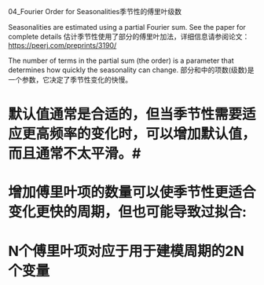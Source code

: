 04_Fourier Order for Seasonalities季节性的傅里叶级数

Seasonalities are estimated using a partial Fourier sum. See the paper for complete details
估计季节性使用了部分的傅里叶加法，详细信息请参阅论文：https://peerj.com/preprints/3190/

The number of terms in the partial sum (the order) is a parameter that determines how quickly the seasonality can change. 
部分和中的项数(级数)是一个参数，它决定了季节性变化的快慢。 
# 默认值通常是合适的，但当季节性需要适应更高频率的变化时，可以增加默认值，而且通常不太平滑。#
# 增加傅里叶项的数量可以使季节性更适合变化更快的周期，但也可能导致过拟合:
# N个傅里叶项对应于用于建模周期的2N个变量